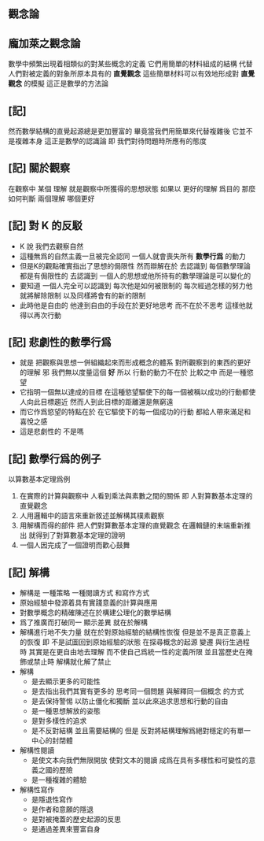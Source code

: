 觀念論
------

## 龐加萊之觀念論

數學中頻繁出現着相類似的對某些概念的定義
它們用簡單的材料組成的結構
代替人們對被定義的對象所原本具有的 **直覺觀念**
這些簡單材料可以有效地形成對 **直覺觀念** 的模擬
這正是數學的方法論

## [記]

然而數學結構的直覺起源總是更加豐富的
畢竟當我們用簡單來代替複雜後
它並不是複雜本身
這正是數學的認識論
即 我們對待問題時所應有的態度

## [記] 關於觀察

在觀察中
某個 理解 就是觀察中所獲得的思想狀態
如果以 更好的理解 爲目的
那麼 如何判斷 兩個理解 哪個更好

## [記] 對 K 的反駁

- K 說
  我們去觀察自然
- 這種無爲的自然主義一旦被完全認同
  一個人就會喪失所有 **數學行爲** 的動力
- 但是K的觀點確實指出了思想的侷限性
  然而辯解在於
  去認識到 每個數學理論都是有侷限性的
  去認識到 一個人的思想或他所持有的數學理論是可以變化的
- 要知道
  一個人完全可以認識到
  每次他是如何被限制的
  每次經過怎樣的努力他就將解除限制
  以及同樣將會有的新的限制
- 此時他是自由的
  他達到自由的手段在於更好地思考
  而不在於不思考
  這樣他就得以再次行動

## [記] 悲劇性的數學行爲

- 就是
  把觀察與思想一併組織起來而形成概念的體系
  對所觀察到的東西的更好的理解 邪
  我們無以度量這個 **好**
  所以
  行動的動力不在於 比較之中
  而是一種慾望
- 它指明一個無以達成的目標
  在這種慾望驅使下的每一個被稱以成功的行動都使人向此目標趨近
  然而人到此目標的距離還是無窮遠
- 而它作爲慾望的特點在於
  在它驅使下的每一個成功的行動
  都給人帶來滿足和喜悅之感
- 這是悲劇性的
  不是嗎

## [記] 數學行爲的例子

以算數基本定理爲例
1. 在實際的計算與觀察中
   人看到乘法與素數之間的關係
   即 人對算數基本定理的直覺觀念
2. 人用邏輯中的語言來重新敘述並解構其樸素觀察
3. 用解構而得的部件
   把人們對算數基本定理的直覺觀念
   在邏輯鏈的末端重新推出
   就得到了對算數基本定理的證明
4. 一個人因完成了一個證明而歡心鼓舞

## [記] 解構

- 解構是
  一種策略
  一種閱讀方式
  和寫作方式
- 原始經驗中發源着具有實踐意義的計算與應用
- 對數學概念的精確陳述在於構建公理化的數學結構
- 爲了推廣而打破同一 顯示差異 就在於解構
- 解構進行地不失力量
  就在於對原始經驗的結構性恢復
  但是並不是真正意義上的恢復
  即 不是試圖回到原始經驗的狀態
  在探尋概念的起源 變遷 與衍生過程時
  其實是在更自由地去理解
  而不使自己爲統一性的定義所限
  並且當歷史在掩飾或禁止時
  解構就化解了禁止
- 解構
  - 是去顯示更多的可能性
  - 是去指出我們其實有更多的
    思考同一個問題
    與解釋同一個概念
    的方式
  - 是去保持警惕
    以防止僵化和獨斷
    並以此來追求思想和行動的自由
  - 是一種思想解放的姿態
  - 是對多樣性的追求
  - 是不反對結構
    並且需要結構的
    但是
    反對將結構理解爲絕對穩定的有單一中心的封閉體
- 解構性閱讀
  - 是使文本向我們無限開放
    使對文本的閱讀
    成爲在具有多樣性和可變性的意義之國的歷險
  - 是一種複雜的體驗
- 解構性寫作
  - 是隱退性寫作
  - 是作者和意願的隱退
  - 是對被掩蓋的歷史起源的反思
  - 是通過差異來豐富自身
